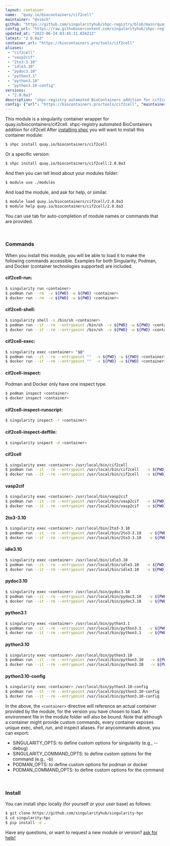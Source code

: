 ```yaml
---
layout: container
name:  "quay.io/biocontainers/cif2cell"
maintainer: "@vsoch"
github: "https://github.com/singularityhub/shpc-registry/blob/main/quay.io/biocontainers/cif2cell/container.yaml"
config_url: "https://raw.githubusercontent.com/singularityhub/shpc-registry/main/quay.io/biocontainers/cif2cell/container.yaml"
updated_at: "2023-06-24 03:45:31.034212"
latest: "2.0.0a3"
container_url: "https://biocontainers.pro/tools/cif2cell"
aliases:
 - "cif2cell"
 - "vasp2cif"
 - "2to3-3.10"
 - "idle3.10"
 - "pydoc3.10"
 - "python3.1"
 - "python3.10"
 - "python3.10-config"
versions:
 - "2.0.0a3"
description: "shpc-registry automated BioContainers addition for cif2cell"
config: {"url": "https://biocontainers.pro/tools/cif2cell", "maintainer": "@vsoch", "description": "shpc-registry automated BioContainers addition for cif2cell", "latest": {"2.0.0a3": "sha256:9a13a63ad7a2a467c8a4e29d1cb1d7494ab9cac9dbfa2db257fa6c3e806e2ee4"}, "tags": {"2.0.0a3": "sha256:9a13a63ad7a2a467c8a4e29d1cb1d7494ab9cac9dbfa2db257fa6c3e806e2ee4"}, "docker": "quay.io/biocontainers/cif2cell", "aliases": {"cif2cell": "/usr/local/bin/cif2cell", "vasp2cif": "/usr/local/bin/vasp2cif", "2to3-3.10": "/usr/local/bin/2to3-3.10", "idle3.10": "/usr/local/bin/idle3.10", "pydoc3.10": "/usr/local/bin/pydoc3.10", "python3.1": "/usr/local/bin/python3.1", "python3.10": "/usr/local/bin/python3.10", "python3.10-config": "/usr/local/bin/python3.10-config"}}
---
```


This module is a singularity container wrapper for quay.io/biocontainers/cif2cell.
shpc-registry automated BioContainers addition for cif2cell
After [installing shpc](#install) you will want to install this container module:


```bash
$ shpc install quay.io/biocontainers/cif2cell
```

Or a specific version:

```bash
$ shpc install quay.io/biocontainers/cif2cell:2.0.0a3
```

And then you can tell lmod about your modules folder:

```bash
$ module use ./modules
```

And load the module, and ask for help, or similar.

```bash
$ module load quay.io/biocontainers/cif2cell/2.0.0a3
$ module help quay.io/biocontainers/cif2cell/2.0.0a3
```

You can use tab for auto-completion of module names or commands that are provided.

<br>

### Commands

When you install this module, you will be able to load it to make the following commands accessible.
Examples for both Singularity, Podman, and Docker (container technologies supported) are included.

#### cif2cell-run:

```bash
$ singularity run <container>
$ podman run --rm  -v ${PWD} -w ${PWD} <container>
$ docker run --rm  -v ${PWD} -w ${PWD} <container>
```

#### cif2cell-shell:

```bash
$ singularity shell -s /bin/sh <container>
$ podman run --it --rm --entrypoint /bin/sh  -v ${PWD} -w ${PWD} <container>
$ docker run --it --rm --entrypoint /bin/sh  -v ${PWD} -w ${PWD} <container>
```

#### cif2cell-exec:

```bash
$ singularity exec <container> "$@"
$ podman run --it --rm --entrypoint ""  -v ${PWD} -w ${PWD} <container> "$@"
$ docker run --it --rm --entrypoint ""  -v ${PWD} -w ${PWD} <container> "$@"
```

#### cif2cell-inspect:

Podman and Docker only have one inspect type.

```bash
$ podman inspect <container>
$ docker inspect <container>
```

#### cif2cell-inspect-runscript:

```bash
$ singularity inspect -r <container>
```

#### cif2cell-inspect-deffile:

```bash
$ singularity inspect -d <container>
```


#### cif2cell

```bash
$ singularity exec <container> /usr/local/bin/cif2cell
$ podman run --it --rm --entrypoint /usr/local/bin/cif2cell   -v ${PWD} -w ${PWD} <container> -c " $@"
$ docker run --it --rm --entrypoint /usr/local/bin/cif2cell   -v ${PWD} -w ${PWD} <container> -c " $@"
```


#### vasp2cif

```bash
$ singularity exec <container> /usr/local/bin/vasp2cif
$ podman run --it --rm --entrypoint /usr/local/bin/vasp2cif   -v ${PWD} -w ${PWD} <container> -c " $@"
$ docker run --it --rm --entrypoint /usr/local/bin/vasp2cif   -v ${PWD} -w ${PWD} <container> -c " $@"
```


#### 2to3-3.10

```bash
$ singularity exec <container> /usr/local/bin/2to3-3.10
$ podman run --it --rm --entrypoint /usr/local/bin/2to3-3.10   -v ${PWD} -w ${PWD} <container> -c " $@"
$ docker run --it --rm --entrypoint /usr/local/bin/2to3-3.10   -v ${PWD} -w ${PWD} <container> -c " $@"
```


#### idle3.10

```bash
$ singularity exec <container> /usr/local/bin/idle3.10
$ podman run --it --rm --entrypoint /usr/local/bin/idle3.10   -v ${PWD} -w ${PWD} <container> -c " $@"
$ docker run --it --rm --entrypoint /usr/local/bin/idle3.10   -v ${PWD} -w ${PWD} <container> -c " $@"
```


#### pydoc3.10

```bash
$ singularity exec <container> /usr/local/bin/pydoc3.10
$ podman run --it --rm --entrypoint /usr/local/bin/pydoc3.10   -v ${PWD} -w ${PWD} <container> -c " $@"
$ docker run --it --rm --entrypoint /usr/local/bin/pydoc3.10   -v ${PWD} -w ${PWD} <container> -c " $@"
```


#### python3.1

```bash
$ singularity exec <container> /usr/local/bin/python3.1
$ podman run --it --rm --entrypoint /usr/local/bin/python3.1   -v ${PWD} -w ${PWD} <container> -c " $@"
$ docker run --it --rm --entrypoint /usr/local/bin/python3.1   -v ${PWD} -w ${PWD} <container> -c " $@"
```


#### python3.10

```bash
$ singularity exec <container> /usr/local/bin/python3.10
$ podman run --it --rm --entrypoint /usr/local/bin/python3.10   -v ${PWD} -w ${PWD} <container> -c " $@"
$ docker run --it --rm --entrypoint /usr/local/bin/python3.10   -v ${PWD} -w ${PWD} <container> -c " $@"
```


#### python3.10-config

```bash
$ singularity exec <container> /usr/local/bin/python3.10-config
$ podman run --it --rm --entrypoint /usr/local/bin/python3.10-config   -v ${PWD} -w ${PWD} <container> -c " $@"
$ docker run --it --rm --entrypoint /usr/local/bin/python3.10-config   -v ${PWD} -w ${PWD} <container> -c " $@"
```



In the above, the `<container>` directive will reference an actual container provided
by the module, for the version you have chosen to load. An environment file in the
module folder will also be bound. Note that although a container
might provide custom commands, every container exposes unique exec, shell, run, and
inspect aliases. For anycommands above, you can export:

 - SINGULARITY_OPTS: to define custom options for singularity (e.g., --debug)
 - SINGULARITY_COMMAND_OPTS: to define custom options for the command (e.g., -b)
 - PODMAN_OPTS: to define custom options for podman or docker
 - PODMAN_COMMAND_OPTS: to define custom options for the command

<br>

### Install

You can install shpc locally (for yourself or your user base) as follows:

```bash
$ git clone https://github.com/singularityhub/singularity-hpc
$ cd singularity-hpc
$ pip install -e .
```

Have any questions, or want to request a new module or version? [ask for help!](https://github.com/singularityhub/singularity-hpc/issues)